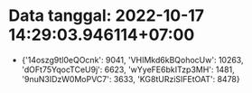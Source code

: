 # Data tanggal: 2022-10-17 14:29:03.946114+07:00

* {'14oszg9tl0eQOcnk': 9041, 'VHIMkd6kBQohocUw': 10263, 'dOFt75YqocTCeU9j': 6623, 'wYyeFE6bkITzp3MH': 1481, '9nuN3IDzW0MoPVC7': 3633, 'KG8tURziSIFEtOAT': 8478}
